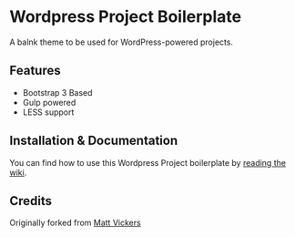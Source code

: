 # Wordpress Project Boilerplate
A balnk theme to be used for WordPress-powered projects.

## Features
* Bootstrap 3 Based
* Gulp powered
* LESS support

## Installation & Documentation
You can find how to use this Wordpress Project boilerplate by [reading the wiki](https://github.com/rapidwebltd/wordpress-project-boilerplate/wiki/Installation-Guide).

## Credits
Originally forked from [Matt Vickers](https://github.com/envex/blank-wordpress-theme)
